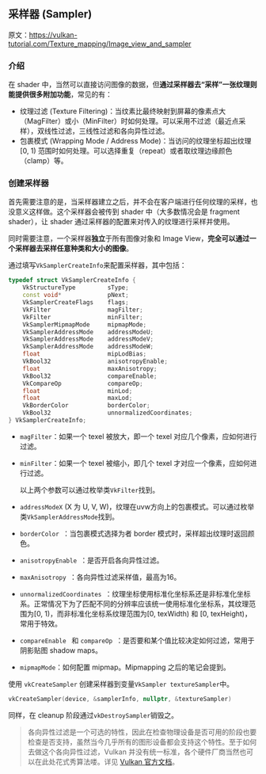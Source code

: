 ## 采样器 (Sampler)

原文：https://vulkan-tutorial.com/Texture_mapping/Image_view_and_sampler



### 介绍

在 shader 中，当然可以直接访问图像的数据，但**通过采样器去“采样”一张纹理则能提供很多附加功能**，常见的有：

* 纹理过滤 (Texture Filtering)：当纹素比最终映射到屏幕的像素点大（MagFilter）或小（MinFilter）时如何处理。可以采用不过滤（最近点采样），双线性过滤，三线性过滤和各向异性过滤。
* 包裹模式 (Wrapping Mode / Address Mode)：当访问的纹理坐标超出纹理 [0, 1) 范围时如何处理。可以选择重复（repeat）或者取纹理边缘颜色（clamp）等。



### 创建采样器

首先需要注意的是，当采样器建立之后，并不会在客户端进行任何纹理的采样，也没意义这样做。这个采样器会被传到 shader 中（大多数情况会是 fragment shader），让 shader 通过采样器的配置来对传入的纹理进行采样并使用。

同时需要注意，一个采样器**独立**于所有图像对象和 Image View，**完全可以通过一个采样器去采样任意种类和大小的图像**。

通过填写`VkSamplerCreateInfo`来配置采样器，其中包括：

```cpp
typedef struct VkSamplerCreateInfo {
    VkStructureType         sType;
    const void*             pNext;
    VkSamplerCreateFlags    flags;
    VkFilter                magFilter;
    VkFilter                minFilter;
    VkSamplerMipmapMode     mipmapMode;
    VkSamplerAddressMode    addressModeU;
    VkSamplerAddressMode    addressModeV;
    VkSamplerAddressMode    addressModeW;
    float                   mipLodBias;
    VkBool32                anisotropyEnable;
    float                   maxAnisotropy;
    VkBool32                compareEnable;
    VkCompareOp             compareOp;
    float                   minLod;
    float                   maxLod;
    VkBorderColor           borderColor;
    VkBool32                unnormalizedCoordinates;
} VkSamplerCreateInfo;
```

* `magFilter`：如果一个 texel 被放大，即一个 texel 对应几个像素，应如何进行过滤。

* `minFilter`：如果一个 texel 被缩小，即几个 texel 才对应一个像素，应如何进行过滤。

  以上两个参数可以通过枚举类`VkFilter`找到。

* `addressModeX` (X 为 U, V, W)，纹理在uvw方向上的包裹模式。可以通过枚举类`VkSamplerAddressMode`找到。

* `borderColor `：当包裹模式选择为者 border 模式时，采样超出纹理时返回颜色。

* `anisotropyEnable `：是否开启各向异性过滤。

* `maxAnisotropy `：各向异性过滤采样值，最高为16。

* `unnormalizedCoordinates `：纹理坐标使用标准化坐标系还是非标准化坐标系。正常情况下为了匹配不同的分辨率应该统一使用标准化坐标系，其纹理范围为[0, 1)，而非标准化坐标系纹理范围为[0, texWidth) 和 [0, texHeight)，常用于特效。

* `compareEnable ` 和 `compareOp `：是否要和某个值比较决定如何过滤，常用于阴影贴图 shadow maps。

* `mipmapMode`：如何配置 mipmap。Mipmapping 之后的笔记会提到。

使用 `vkCreateSampler` 创建采样器到变量`VkSampler textureSampler`中。

```cpp
vkCreateSampler(device, &samplerInfo, nullptr, &textureSampler)
```

同样，在 cleanup 阶段通过`vkDestroySampler`销毁之。

> 各向异性过滤是一个可选的特性，因此在检查物理设备是否可用的阶段也要检查是否支持，虽然当今几乎所有的图形设备都会支持这个特性。至于如何去做这个各向异性过滤，Vulkan 并没有统一标准，各个硬件厂商当然也可以在此处花式秀算法喽。详见 [Vulkan 官方文档](https://www.khronos.org/registry/vulkan/specs/1.2-extensions/html/vkspec.html#textures-texel-anisotropic-filtering)。

